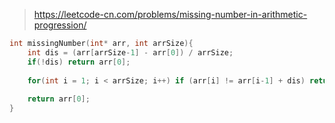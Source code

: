 > https://leetcode-cn.com/problems/missing-number-in-arithmetic-progression/

``` c
int missingNumber(int* arr, int arrSize){
    int dis = (arr[arrSize-1] - arr[0]) / arrSize;
    if(!dis) return arr[0];
    
    for(int i = 1; i < arrSize; i++) if (arr[i] != arr[i-1] + dis) return arr[i-1] + dis;
    
    return arr[0];
}
```